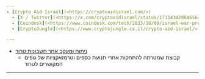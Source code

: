 ```yaml
---
- [Crypto Aid Israel](<https://cryptoaidisrael.com/>)
  - [X / Twitter](<https://x.com/cryptoaidisrael/status/1711434206465634698?s=46&t=jMafOv1ci-lWMFDjjvZqmg>)
  - [Coindesk](<https://www.coindesk.com/tech/2023/10/09/israel-war-prompts-crypto-firms-including-fireblocks-marketacross-to-start-aid-fund/>)
  - [CryptoJungle](<https://www.cryptojungle.co.il/crypto-aid-israel/>)

---
```


- [ניתוח ומעקב אחר חשבונות טרור](<https://chat.whatsapp.com/BbEJUtXui1ZHDpAF6M3uSS>)
  - קבוצת שמטרתה להתחקות אחרי תנועת כספים וטרמזאקציות של גופים המקושרים לטרור

---
